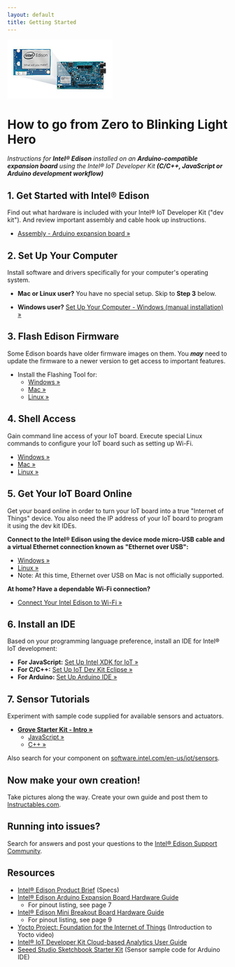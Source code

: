 ```yaml
---
layout: default
title: Getting Started
---
```


![Arduino Expansion Board with Intel® Edison](images/arduino_expansion_board_with_edison.png)

# How to go from Zero to Blinking Light Hero

_Instructions for **Intel® Edison** installed on an **Arduino-compatible expansion board** using the Intel® IoT Developer Kit **(C/C++, JavaScript or Arduino development workflow)**_


## 1. Get Started with Intel® Edison

Find out what hardware is included with your Intel® IoT Developer Kit ("dev kit"). And review important assembly and cable hook up instructions.

* [Assembly - Arduino expansion board »](assembly/arduino_expansion_board/assembly.html)


## 2. Set Up Your Computer

Install software and drivers specifically for your computer's operating system. 

* **Mac or Linux user?** 
  You have no special setup. Skip to **Step 3** below.

* **Windows user?**
  [Set Up Your Computer - Windows (manual installation) »](computer_setup/windows/manual_installation.html)


## 3. Flash Edison Firmware

Some Edison boards have older firmware images on them. You **_may_** need to update the firmware to a newer version to get access to important features.

* Install the Flashing Tool for:
  * [Windows »](flash_firmware/windows_install.html)
  * [Mac »](flash_firmware/mac_install.html)
  * [Linux »](flash_firmware/linux_install.html)


## 4. Shell Access

Gain command line access of your IoT board. Execute special Linux commands to configure your IoT board such as setting up Wi-Fi.

* [Windows »](shell_access/windows/serial_connection.html)
* [Mac »](shell_access/mac/serial_connection.html)
* [Linux »](shell_access/linux/serial_connection.html)


## 5. Get Your IoT Board Online

Get your board online in order to turn your IoT board into a true "Internet of Things" device. You also need the IP address of your IoT board to program it using the dev kit IDEs.
  
**Connect to the Intel® Edison using the device mode micro-USB cable and a virtual Ethernet connection known as "Ethernet over USB":**
  
  * [Windows »](connectivity/ethernet_over_usb/windows/connect.html)
  * [Linux »](connectivity/ethernet_over_usb/linux/connect.html)
  * Note: At this time, Ethernet over USB on Mac is not officially supported.

**At home? Have a dependable Wi-Fi connection?**

  * [Connect Your Intel Edison to Wi-Fi »](connectivity/wifi/connect.html)


## 6. Install an IDE

Based on your programming language preference, install an IDE for Intel® IoT development:

* **For JavaScript:** [Set Up Intel XDK for IoT »](ide_setup/xdk/setup.html)
* **For C/C++:** [Set Up IoT Dev Kit Eclipse »](ide_setup/eclipse/setup.html)
* **For Arduino:** [Set Up Arduino IDE »](ide_setup/arduino/setup.html)

## 7. Sensor Tutorials

Experiment with sample code supplied for available sensors and actuators.

* **[Grove Starter Kit - Intro »](sensor_examples/grove_starter_kit/index.html)**
  * [JavaScript »](sensor_examples/grove_starter_kit/javascript/samples.html)
  * [C++ »](https://software.intel.com/en-us/working-with-sensors-in-eclipse)

Also search for your component on [software.intel.com/en-us/iot/sensors](http://software.intel.com/en-us/iot/sensors).


## Now make your own creation!

Take pictures along the way. Create your own guide and post them to [Instructables.com](http://instructables.com/id/intel).


## Running into issues?

Search for answers and post your questions to the [Intel® Edison Support Community](https://communities.intel.com/community/tech/edison).


## Resources

* [Intel® Edison Product Brief](http://www.intel.com/support/edison/sb/CS-035277.htm) (Specs)
* [Intel® Edison Arduino Expansion Board Hardware Guide](http://www.intel.com/support/edison/sb/CS-035275.htm)
  * For pinout listing, see page 7
* [Intel® Edison Mini Breakout Board Hardware Guide](http://www.intel.com/support/edison/sb/CS-035252.htm)
  * For pinout listing, see page 9 
* [Yocto Project: Foundation for the Internet of Things](https://www.youtube.com/watch?v=ztsnQ3p59jA&list=PLg-UKERBljNw254jnyMNZiu8yqF8pPq0m&index=24) (Introduction to Yocto video)
* [Intel® IoT Developer Kit Cloud-based Analytics User Guide](https://software.intel.com/en-us/intel-iot-developer-kit-cloud-based-analytics-user-guide) 
* [Seeed Studio Sketchbook Starter Kit](https://github.com/Seeed-Studio/Sketchbook_Starter_Kit_V2.0) (Sensor sample code for Arduino IDE)
